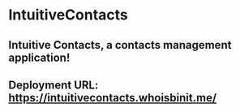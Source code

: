 # IntuitiveContacts
## Intuitive Contacts, a contacts management application!
## Deployment URL: https://intuitivecontacts.whoisbinit.me/